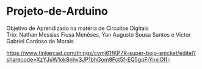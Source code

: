# Projeto-de-Arduino
Objetivo de Aprendizado na matéria de Circuitos Digitais  
Trio: Nathan Messias Fiusa Menêses, Yan Augusto Sousa Santos e Victor Gabriel Cardoso de Morais

https://www.tinkercad.com/things/cvmj61fKP7R-super-bojo-snicket/editel?sharecode=XzYJuW1ok8nhv3JP1bhGom9Fct5f-EQ5gpFjYnxjOfI=
